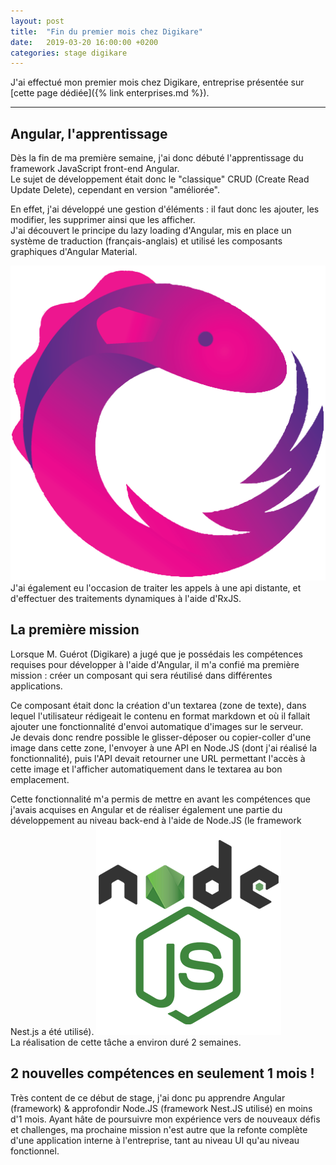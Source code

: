 ```yaml
---
layout: post
title:  "Fin du premier mois chez Digikare"
date:   2019-03-20 16:00:00 +0200
categories: stage digikare
---
```

J'ai effectué mon premier mois chez Digikare, entreprise présentée sur [cette page dédiée]({% link enterprises.md %}).

___

## Angular, l'apprentissage

Dès la fin de ma première semaine, j'ai donc débuté l'apprentissage du framework JavaScript front-end Angular.  
Le sujet de développement était donc le "classique" CRUD (Create Read Update Delete), cependant en version "améliorée".

En effet, j'ai développé une gestion d'éléments : il faut donc les ajouter, les modifier, les supprimer ainsi que les afficher.  
J'ai découvert le principe du lazy loading d'Angular, mis en place un système de traduction (français-anglais) et utilisé les composants graphiques d'Angular Material.  

![rxjs_logo](/assets/images/rxjs.png) J'ai également eu l'occasion de traiter les appels à une api distante, et d'effectuer des traitements dynamiques à l'aide d'RxJS.

## La première mission

Lorsque M. Guérot (Digikare) a jugé que je possédais les compétences requises pour développer à l'aide d'Angular, il m'a confié ma première mission : créer un composant qui sera réutilisé dans différentes applications.  

Ce composant était donc la création d'un textarea (zone de texte), dans lequel l'utilisateur rédigeait le contenu en format markdown et où il fallait ajouter une fonctionnalité d'envoi automatique d'images sur le serveur.  
Je devais donc rendre possible le glisser-déposer ou copier-coller d'une image dans cette zone, l'envoyer à une API en Node.JS (dont j'ai réalisé la fonctionnalité), puis l'API devait retourner une URL permettant l'accès à cette image et l'afficher automatiquement dans le textarea au bon emplacement.  

Cette fonctionnalité m'a permis de mettre en avant les compétences que j'avais acquises en Angular et de réaliser également une partie du développement au niveau back-end à l'aide de Node.JS (le framework Nest.js a été utilisé). ![nodejs_logo](/assets/images/nodejs.png)  
La réalisation de cette tâche a environ duré 2 semaines.

## 2 nouvelles compétences en seulement 1 mois !

Très content de ce début de stage, j'ai donc pu apprendre Angular (framework) & approfondir Node.JS (framework Nest.JS utilisé) en moins d'1 mois. Ayant hâte de poursuivre mon expérience vers de nouveaux défis et challenges, ma prochaine mission n'est autre que la refonte complète d'une application interne à l'entreprise, tant au niveau UI qu'au niveau fonctionnel.